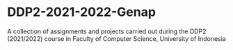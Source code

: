 # DDP2-2021-2022-Genap
A collection of assignments and projects carried out during the DDP2 (2021/2022) course in Faculty of Computer Science, University of Indonesia
